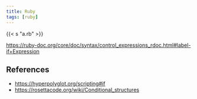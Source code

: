 ```yaml
---
title: Ruby
tags: [ruby]
---
```


{{< s "a.rb" >}}

<https://ruby-doc.org/core/doc/syntax/control_expressions_rdoc.html#label-if+Expression>

## References

- <https://hyperpolyglot.org/scripting#if>
- <https://rosettacode.org/wiki/Conditional_structures>
